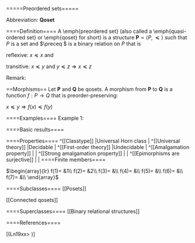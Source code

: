=====Preordered sets=====

Abbreviation: **Qoset**

====Definition====
A \emph{preordered set} (also called a \emph{quasi-ordered set} or \emph{qoset} for short) is a structure $\mathbf{P}=\langle P,\preceq\rangle$ 
such that $P$ is a set and $\preceq $ is a binary relation on $P$ that is

reflexive:  $x\preceq x$ and

transitive:  $x\preceq y \text{ and } y\preceq z\Longrightarrow x\preceq z$

Remark: 

==Morphisms==
Let $\mathbf{P}$ and $\mathbf{Q}$ be qosets. A morphism from $\mathbf{P}$ to 
$\mathbf{Q}$ is a function $f:P\rightarrow Q$ that is preorder-preserving: 

$x\preceq y\Longrightarrow f(x)\preceq f(y)$

====Examples====
Example 1: 

====Basic results====


====Properties====
^[[Classtype]]  |Universal Horn class |
^[[Universal theory]]  |Decidable |
^[[First-order theory]]  |Undecidable |
^[[Amalgamation property]]  | |
^[[Strong amalgamation property]]  | |
^[[Epimorphisms are surjective]]  | |
====Finite members====

$\begin{array}{lr}
f(1)= &1\\
f(2)= &2\\
f(3)= &\\
f(4)= &\\
f(5)= &\\
f(6)= &\\
f(7)= &\\
\end{array}$

====Subclasses====
[[Posets]] 

[[Connected qosets]] 

====Superclasses====
[[Binary relational structures]] 


====References====

[(Ln19xx>
)]